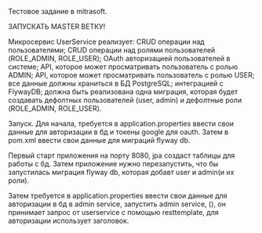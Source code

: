 Тестовое задание в mitrasoft.

ЗАПУСКАТЬ MASTER ВЕТКУ!

Микросервис UserService реализует:
    CRUD операции над пользователями;
    CRUD операции над ролями пользователей (ROLE_ADMIN, ROLE_USER);
    OAuth авторизацией пользователей в системе;
    API, которое может просматривать пользователь с ролью ADMIN;
    API, которое может просматривать пользователь с ролью USER;
    все данные должны храниться в БД PostgreSQL;
    интеграцией с FlywayDB;
    должна быть реализована одна миграция, которая будет создавать дефолтных пользователей (user, admin) и дефолтные роли (ROLE_ADMIN, ROLE_USER).

Запуск.
  Для начала, требуется в application.properties ввести свои данные для авторизации в бд и токены google для oauth.
  Затем в pom.xml ввести свои данные для миграций flyway db.
  
  Первый старт приложения на порту 8080, jpa создаст таблицы для работы с бд. Затем приложение нужно перезапустить,
  что бы запустилась миграция flyway db, которая добавт user и admin(и их роли).
  
  Затем требуется в application.properties ввести свои данные для авторизации в бд в admin service,
  запустить admin service, (), он принимает запрос от userservice с помощью resttemplate, для авторизации использует заголовок.
